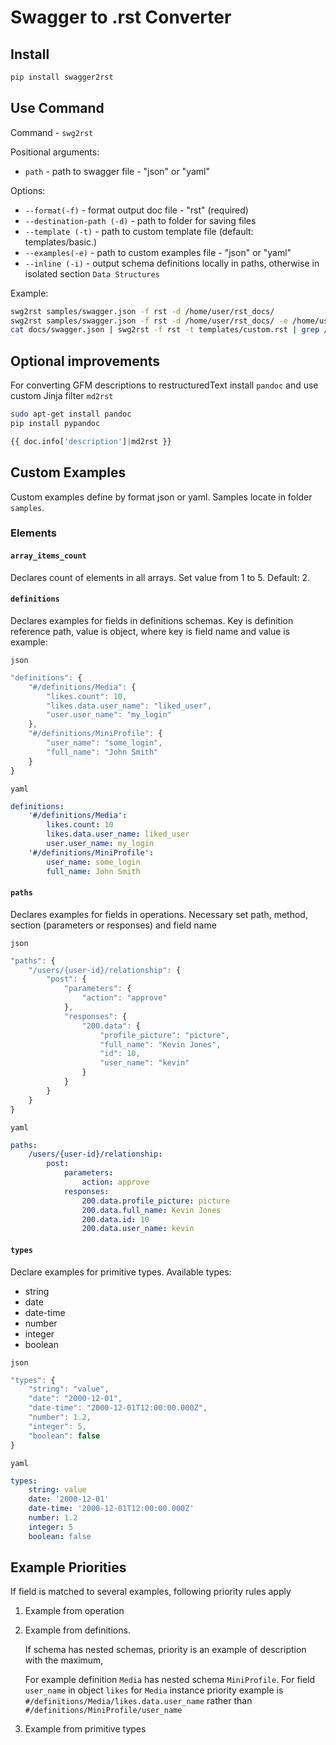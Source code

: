 
# Swagger to .rst Converter


## Install

```bash
pip install swagger2rst
```

## Use Command

Command - ``swg2rst``

Positional arguments:

- ``path`` - path to swagger file - "json" or "yaml"

Options:

- ``--format(-f)`` - format output doc file - "rst" (required)
- ``--destination-path (-d)`` - path to folder for saving files
- ``--template (-t)`` - path to custom template file (default: templates/basic.<format>)
- ``--examples(-e)`` - path to custom examples file - "json" or "yaml"
- ``--inline (-i)`` - output schema definitions locally in paths, otherwise in isolated section ``Data Structures``

Example:

```bash
swg2rst samples/swagger.json -f rst -d /home/user/rst_docs/
swg2rst samples/swagger.json -f rst -d /home/user/rst_docs/ -e /home/user/examples.yaml
cat docs/swagger.json | swg2rst -f rst -t templates/custom.rst | grep /api
```


## Optional improvements

For converting GFM descriptions to restructuredText install ``pandoc`` and use custom Jinja filter ``md2rst``

```bash
sudo apt-get install pandoc
pip install pypandoc
```


```python
{{ doc.info['description']|md2rst }}
```


## Custom Examples


Custom examples define by format json or yaml. Samples locate in folder ``samples``.

### Elements


#### ``array_items_count``

Declares count of elements in all arrays. Set value from 1 to 5. Default: 2.

#### ``definitions``

Declares examples for fields in definitions schemas.
Key is definition reference path, value is object, where key is field name and value is example:

``json``

```javascript
"definitions": {
    "#/definitions/Media": {
        "likes.count": 10,
        "likes.data.user_name": "liked_user",
        "user.user_name": "my_login"
    },
    "#/definitions/MiniProfile": {
        "user_name": "some_login",
        "full_name": "John Smith"
    }
}
```


``yaml``

```yaml
definitions:
    '#/definitions/Media':
        likes.count: 10
        likes.data.user_name: liked_user
        user.user_name: my_login
    '#/definitions/MiniProfile':
        user_name: some_login
        full_name: John Smith
```


#### ``paths``

Declares examples for fields in operations.
Necessary set path, method, section (parameters or responses) and field name

``json``

```javascript
"paths": {
    "/users/{user-id}/relationship": {
        "post": {
            "parameters": {
                "action": "approve"
            },
            "responses": {
                "200.data": {
                    "profile_picture": "picture",
                    "full_name": "Kevin Jones",
                    "id": 10,
                    "user_name": "kevin"
                }
            }
        }
    }
}
```


``yaml``

```yaml
paths:
    /users/{user-id}/relationship:
        post:
            parameters:
                action: approve
            responses:
                200.data.profile_picture: picture
                200.data.full_name: Kevin Jones
                200.data.id: 10
                200.data.user_name: kevin
```


#### ``types``


Declare examples for primitive types.
Available types:

- string
- date
- date-time
- number
- integer
- boolean

``json``

```javascript
"types": {
    "string": "value",
    "date": "2000-12-01",
    "date-time": "2000-12-01T12:00:00.000Z",
    "number": 1.2,
    "integer": 5,
    "boolean": false
}
```


``yaml``

```yaml
types:
    string: value
    date: '2000-12-01'
    date-time: '2000-12-01T12:00:00.000Z'
    number: 1.2
    integer: 5
    boolean: false
```


## Example Priorities


If field is matched to several examples, following priority rules apply

1. Example from operation
2. Example from definitions.

    If schema has nested schemas, priority is an example of description with the maximum,

    For example definition ``Media`` has nested schema ``MiniProfile``.
    For field ``user_name`` in object ``likes`` for ``Media`` instance priority example is
    ``#/definitions/Media/likes.data.user_name`` rather than ``#/definitions/MiniProfile/user_name``

3. Example from primitive types
